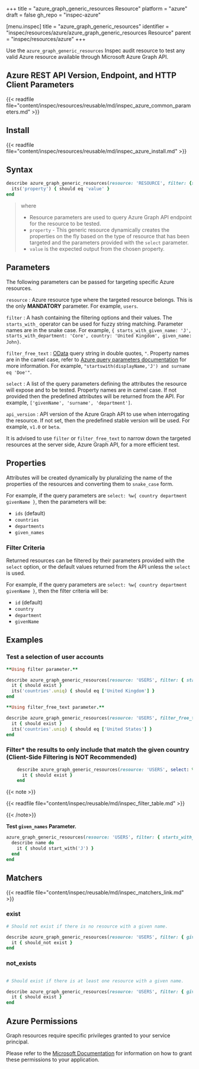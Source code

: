 +++
title = "azure_graph_generic_resources Resource"
platform = "azure"
draft = false
gh_repo = "inspec-azure"

[menu.inspec]
title = "azure_graph_generic_resources"
identifier = "inspec/resources/azure/azure_graph_generic_resources Resource"
parent = "inspec/resources/azure"
+++

Use the `azure_graph_generic_resources` Inspec audit resource to test any valid Azure resource available through Microsoft Azure Graph API.

## Azure REST API Version, Endpoint, and HTTP Client Parameters

{{< readfile file="content/inspec/resources/reusable/md/inspec_azure_common_parameters.md" >}}

## Install

{{< readfile file="content/inspec/resources/reusable/md/inspec_azure_install.md" >}}

## Syntax

```ruby
describe azure_graph_generic_resources(resource: 'RESOURCE', filter: {starts_with_property_name: 'A'}, select: %w(properties to be tested)) do
  its('property') { should eq 'value' }
end
```

> where
>
> - Resource parameters are used to query Azure Graph API endpoint for the resource to be tested.
> - `property` - This generic resource dynamically creates the properties on the fly based on the type of resource that has been targeted and the parameters provided with the `select` parameter.
> - `value` is the expected output from the chosen property.

## Parameters

The following parameters can be passed for targeting specific Azure resources.

`resource`
: Azure resource type where the targeted resource belongs. This is the only **MANDATORY** parameter. For example, `users`.

`filter`
: A hash containing the filtering options and their values. The `starts_with_` operator can be used for fuzzy string matching. Parameter names are in the snake case. For example, `{ starts_with_given_name: 'J', starts_with_department: 'Core', country: 'United Kingdom', given_name: John}`.

`filter_free_text`
: [OData](https://www.odata.org/getting-started/basic-tutorial/) query string in double quotes, `"`. Property names are in the camel case, refer to [Azure query parameters documentation](https://docs.microsoft.com/en-us/graph/query-parameters#filter-parameter) for more information. For example, `"startswith(displayName,'J') and surname eq 'Doe'"`.

`select`
: A list of the query parameters defining the attributes the resource will expose and to be tested. Property names are in camel case. If not provided then the predefined attributes will be returned from the API. For example, `['givenName', 'surname', 'department']`.

`api_version`
: API version of the Azure Graph API to use when interrogating the resource. If not set, then the predefined stable version will be used. For example, `v1.0` or `beta`.

It is advised to use `filter` or `filter_free_text` to narrow down the targeted resources at the server side, Azure Graph API, for a more efficient test.

## Properties

Attributes will be created dynamically by pluralizing the name of the properties of the resources and converting them to `snake_case` form.

For example, if the query parameters are `select: %w{ country department givenName }`, then the parameters will be:

- `ids` (default)
- `countries`
- `departments`
- `given_names`

### Filter Criteria

Returned resources can be filtered by their parameters provided with the `select` option, or the default values returned from the API unless the `select` is used.

For example, if the query parameters are `select: %w{ country department givenName }`, then the filter criteria will be:

- `id` (default)
- `country`
- `department`
- `givenName`

## Examples

### Test a selection of user accounts

```ruby
**Using filter parameter.**

describe azure_graph_generic_resources(resource: 'USERS', filter: { starts_with_given_name: 'J', starts_with_department: 'customer', country: 'United Kingdom' },  select: %w{ country userPrincipalName}) do
  it { should exist }
  its('countries'.uniq) { should eq ['United Kingdom'] }
end

**Using filter_free_text parameter.**

describe azure_graph_generic_resources(resource: 'USERS', filter_free_text: "startswith(givenName,'J') and startswith(department,'customer') and country eq 'United States'",  select: %w{ country userPrincipalName}) do
  it { should exist }
  its('countries'.uniq) { should eq ['United States'] }
end
```

### Filter<superscript>*</superscript> the results to only include that match the given country (Client-Side Filtering is NOT Recommended)

```ruby
    describe azure_graph_generic_resources(resource: 'USERS', select: %w{ country }).where(country: 'United Kingdom') do
      it { should exist }
    end
```

{{< note >}}

{{< readfile file="content/inspec/reusable/md/inspec_filter_table.md" >}}

{{< /note>}}

**Test `given_names` Parameter.**

```ruby
azure_graph_generic_resources(resource: 'USERS', filter: { starts_with_given_name: 'J' }, select: %w{ givenName }).given_names.each do |name|
  describe name do
    it { should start_with('J') }
  end
end
```

## Matchers

{{< readfile file="content/inspec/reusable/md/inspec_matchers_link.md" >}}

### exist

```ruby
# Should not exist if there is no resource with a given name.

describe azure_graph_generic_resources(resource: 'USERS', filter: { given_name: 'fake_name'}, select: %w{ givenName }) do
  it { should_not exist }
end
```

### not_exists

```ruby

# Should exist if there is at least one resource with a given name.

describe azure_graph_generic_resources(resource: 'USERS', filter: { given_name: 'valid_name'}, select: %w{ givenName }) do
  it { should exist }
end
```

## Azure Permissions

Graph resources require specific privileges granted to your service principal.

Please refer to the [Microsoft Documentation](https://docs.microsoft.com/en-us/azure/active-directory/develop/active-directory-integrating-applications#updating-an-application) for information on how to grant these permissions to your application.
